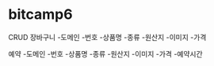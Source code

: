 # bitcamp6

CRUD 
 장바구니
 -도메인
  -번호
  -상품명
  -종류
  -원산지
  -이미지
  -가격

예약
-도메인
  -번호
  -상품명
  -종류
  -원산지
  -이미지
  -가격
  -예약시간
